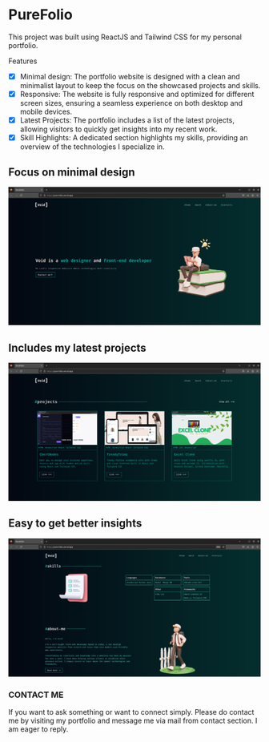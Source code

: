 # PureFolio

This project was built using ReactJS and Tailwind CSS for my personal portfolio.

Features

 - [x] Minimal design: The portfolio website is designed with a clean and minimalist layout to keep the focus on the showcased projects and skills.
 - [x] Responsive: The website is fully responsive and optimized for different screen sizes, ensuring a seamless experience on both desktop and mobile devices.
 - [x] Latest Projects: The portfolio includes a list of the latest projects, allowing visitors to quickly get insights into my recent work.
 - [x] Skill Highlights: A dedicated section highlights my skills, providing an overview of the technologies I specialize in.

## Focus on minimal design
![Minimalist Approach](https://github.com/void-hr/PureFolio/blob/main/public/minimalapproach.png)

## Includes my latest projects 
![Latest Projects](https://github.com/void-hr/PureFolio/blob/main/public/latestproject.png)

## Easy to get better insights
![Latest Projects](https://github.com/void-hr/PureFolio/blob/main/public/betterinsights.png)

### CONTACT ME
If you want to ask something or want to connect simply. Please do contact me by visiting my portfolio and message me via mail from contact section. I am eager to reply.




